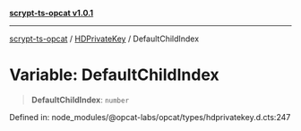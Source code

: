 [**scrypt-ts-opcat v1.0.1**](../../../README.md)

***

[scrypt-ts-opcat](../../../README.md) / [HDPrivateKey](../README.md) / DefaultChildIndex

# Variable: DefaultChildIndex

> **DefaultChildIndex**: `number`

Defined in: node\_modules/@opcat-labs/opcat/types/hdprivatekey.d.cts:247
